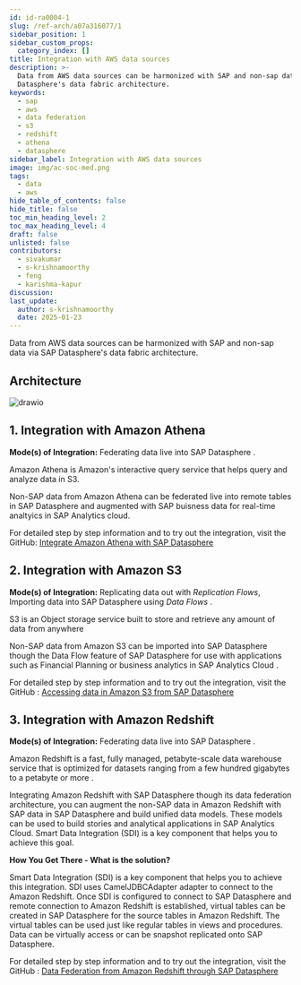 ```yaml
---
id: id-ra0004-1
slug: /ref-arch/a07a316077/1
sidebar_position: 1
sidebar_custom_props:
  category_index: []
title: Integration with AWS data sources
description: >-
  Data from AWS data sources can be harmonized with SAP and non-sap data via SAP
  Datasphere's data fabric architecture.
keywords:
  - sap
  - aws
  - data federation
  - s3
  - redshift
  - athena
  - datasphere
sidebar_label: Integration with AWS data sources
image: img/ac-soc-med.png
tags:
  - data
  - aws
hide_table_of_contents: false
hide_title: false
toc_min_heading_level: 2
toc_max_heading_level: 4
draft: false
unlisted: false
contributors:
  - sivakumar
  - s-krishnamoorthy
  - feng
  - karishma-kapur
discussion: 
last_update:
  author: s-krishnamoorthy
  date: 2025-01-23
---
```


Data from AWS data sources can be harmonized with SAP and non-sap data via SAP Datasphere's data fabric architecture. 

## Architecture

![drawio](drawio/aws-data-integration.drawio)

## 1. Integration with Amazon Athena  

<b>Mode(s) of Integration:</b> Federating data live into SAP Datasphere .

Amazon Athena is Amazon's interactive query service that helps query and analyze data in S3.

Non-SAP data from Amazon Athena can be federated live into remote tables in SAP Datasphere and augmented with SAP buisness data for real-time analtyics in SAP Analytics cloud.


For detailed step by step information and to try out the integration, visit the GitHub: [Integrate Amazon Athena with SAP Datasphere](https://github.com/SAP-samples/sap-bdc-explore-hyperscaler-data/blob/main/AWS/athena-integration.md)



## 2. Integration with Amazon S3  

<b>Mode(s) of Integration:</b> Replicating data out with <i>Replication Flows</i>, Importing data into SAP Datasphere using <i>Data Flows</i> .

S3 is an Object storage service built to store and retrieve any amount of data from anywhere

Non-SAP data from Amazon S3 can be imported into SAP Datasphere though the Data Flow feature of SAP Datasphere for use with applications such as Financial Planning or business analytics in SAP Analytics Cloud . 


For detailed step by step information and to try out the integration, visit the GitHub : [Accessing data in Amazon S3 from SAP Datasphere](https://github.com/SAP-samples/sap-bdc-explore-hyperscaler-data/blob/main/AWS/s3-integration.md)




## 3. Integration with Amazon Redshift 

<b>Mode(s) of Integration:</b> Federating data live into SAP Datasphere .


Amazon Redshift is a fast, fully managed, petabyte-scale data warehouse service that is optimized for datasets ranging from a few hundred gigabytes to a petabyte or more .

 Integrating Amazon Redshift with SAP Datasphere though its data federation architecture, you can augment the non-SAP data in Amazon Redshift with SAP data in SAP Datasphere and build unified data models. These models can be used to build stories and analytical applications in SAP Analytics Cloud. Smart Data Integration (SDI) is a key component that helps you to achieve this goal.


<b>How You Get There - What is the solution? </b>

Smart Data Integration (SDI) is a key component that helps you to achieve this integration. SDI  uses CamelJDBCAdapter adapter to connect to the Amazon Redshift. Once SDI is configured to connect to SAP Datasphere and remote connection to Amazon Redshift is established, virtual tables can be created in SAP Datasphere for the source tables in Amazon Redshift. The virtual tables can be used just like regular tables in views and procedures. Data can be virtually access or can be snapshot replicated onto SAP Datasphere.


For detailed step by step information and to try out the integration, visit the GitHub : [Data Federation from Amazon Redshift through SAP Datasphere](https://github.com/SAP-samples/sap-bdc-explore-hyperscaler-data/blob/main/AWS/redshift-integration.md)